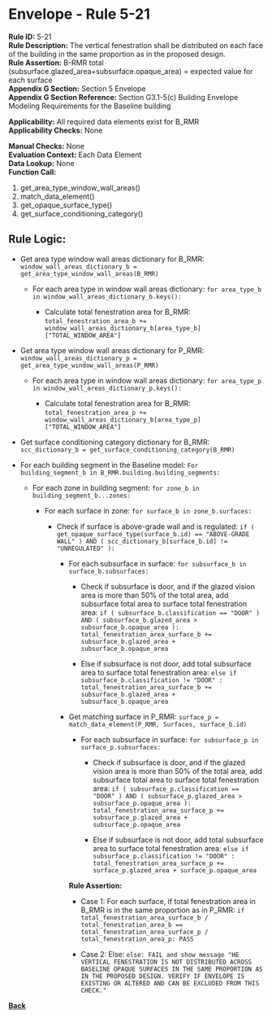 
# Envelope - Rule 5-21  

**Rule ID:** 5-21  
**Rule Description:** The vertical fenestration shall be distributed on each face of the building in the same proportion as in the proposed design.  
**Rule Assertion:** B-RMR total (subsurface.glazed_area+subsurface.opaque_area) = expected value for each surface  
**Appendix G Section:** Section 5 Envelope  
**Appendix G Section Reference:**  Section G3.1-5(c) Building Envelope Modeling Requirements for the Baseline building

**Applicability:** All required data elements exist for B_RMR  
**Applicability Checks:** None  

**Manual Checks:** None  
**Evaluation Context:**  Each Data Element  
**Data Lookup:** None  
**Function Call:**  

  1. get_area_type_window_wall_areas()  
  2. match_data_element()
  3. get_opaque_surface_type()
  4. get_surface_conditioning_category()

## Rule Logic:

- Get area type window wall areas dictionary for B_RMR: `window_wall_areas_dictionary_b = get_area_type_window_wall_areas(B_RMR)`

  - For each area type in window wall areas dictionary: `for area_type_b in window_wall_areas_dictionary_b.keys():`
  
    - Calculate total fenestration area for B_RMR: `total_fenestration_area_b += window_wall_areas_dictionary_b[area_type_b]["TOTAL_WINDOW_AREA"]`

- Get area type window wall areas dictionary for P_RMR: `window_wall_areas_dictionary_p = get_area_type_window_wall_areas(P_RMR)`

  - For each area type in window wall areas dictionary: `for area_type_p in window_wall_areas_dictionary_p.keys():`
  
    - Calculate total fenestration area for B_RMR: `total_fenestration_area_p += window_wall_areas_dictionary_b[area_type_p]["TOTAL_WINDOW_AREA"]`

- Get surface conditioning category dictionary for B_RMR: `scc_dictionary_b = get_surface_conditioning_category(B_RMR)`

- For each building segment in the Baseline model: `For building_segment_b in B_RMR.building.building_segments:`

  - For each zone in building segment: `for zone_b in building_segment_b...zones:`

    - For each surface in zone: `for surface_b in zone_b.surfaces:`

      - Check if surface is above-grade wall and is regulated: `if ( get_opaque_surface_type(surface_b.id) == "ABOVE-GRADE WALL" ) AND ( scc_dictionary_b[surface_b.id] != "UNREGULATED" ):`

        - For each subsurface in surface: `for subsurface_b in surface_b.subsurfaces:`

          - Check if subsurface is door, and if the glazed vision area is more than 50% of the total area, add subsurface total area to surface total fenestration area: `if ( subsurface_b.classification == "DOOR" ) AND ( subsurface_b.glazed_area > subsurface_b.opaque_area ): total_fenestration_area_surface_b += subsurface_b.glazed_area + subsurface_b.opaque_area`  

          - Else if subsurface is not door, add total subsurface area to surface total fenestration area: `else if subsurface_b.classification != "DOOR" : total_fenestration_area_surface_b += subsurface_b.glazed_area + subsurface_b.opaque_area`

        - Get matching surface in P_RMR: `surface_p = match_data_element(P_RMR, Surfaces, surface_b.id)`

          - For each subsurface in surface: `for subsurface_p in surface_p.subsurfaces:`

            - Check if subsurface is door, and if the glazed vision area is more than 50% of the total area, add subsurface total area to surface total fenestration area: `if ( subsurface_p.classification == "DOOR" ) AND ( subsurface_p.glazed_area > subsurface_p.opaque_area ): total_fenestration_area_surface_p += subsurface_p.glazed_area + subsurface_p.opaque_area`

            - Else if subsurface is not door, add total subsurface area to surface total fenestration area: `else if subsurface_p.classification != "DOOR" : total_fenestration_area_surface_p += surface_p.glazed_area + surface_p.opaque_area`

          **Rule Assertion:**

          - Case 1: For each surface, if total fenestration area in B_RMR is in the same proportion as in P_RMR: `if total_fenestration_area_surface_b / total_fenestration_area_b == total_fenestration_area_surface_p / total_fenestration_area_p: PASS`

          - Case 2: Else: `else: FAIL and show_message "HE VERTICAL FENESTRATION IS NOT DISTRIBUTED ACROSS BASELINE OPAQUE SURFACES IN THE SAME PROPORTION AS IN THE PROPOSED DESIGN. VERIFY IF ENVELOPE IS EXISTING OR ALTERED AND CAN BE EXCLUDED FROM THIS CHECK."`

**[Back](../_toc.md)**


